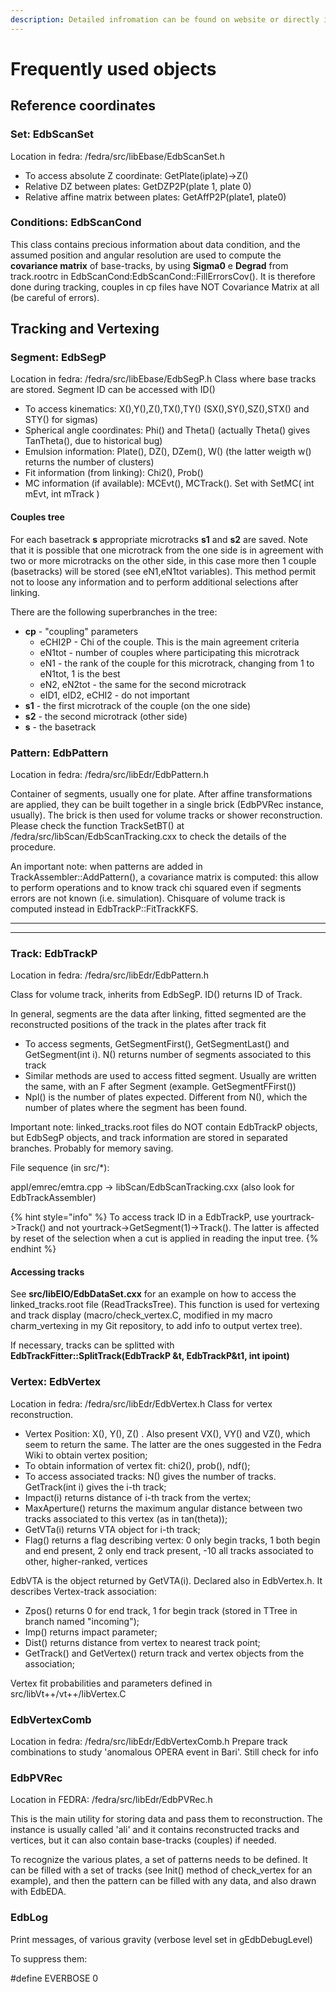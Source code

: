 ```yaml
---
description: Detailed infromation can be found on website or directly in fedra code
---
```


# Frequently used objects

## Reference coordinates

### Set: EdbScanSet

Location in fedra: /fedra/src/libEbase/EdbScanSet.h

* To access absolute Z coordinate: GetPlate(iplate)->Z()
* Relative DZ between plates: GetDZP2P(plate 1, plate 0)
* Relative affine matrix between plates: GetAffP2P(plate1, plate0)

### Conditions: EdbScanCond

This class contains precious information about data condition, and the assumed position and angular resolution are used to compute the **covariance matrix** of base-tracks, by using **Sigma0** e **Degrad** from track.rootrc in EdbScanCond:EdbScanCond::FillErrorsCov(). It is therefore done during tracking, couples in cp files have NOT Covariance Matrix at all (be careful of errors).

## Tracking and Vertexing

### Segment: EdbSegP

Location in fedra: /fedra/src/libEbase/EdbSegP.h Class where base tracks are stored. Segment ID can be accessed with ID()

* To access kinematics: X(),Y(),Z(),TX(),TY() (SX(),SY(),SZ(),STX() and STY() for sigmas)&#x20;
* Spherical angle coordinates: Phi() and Theta() (actually Theta() gives TanTheta(), due to historical bug)&#x20;
* Emulsion information: Plate(), DZ(), DZem(), W() (the latter weigth w() returns the number of clusters)&#x20;
* Fit information (from linking): Chi2(), Prob()&#x20;
* MC information (if available): MCEvt(), MCTrack(). Set with   SetMC( int mEvt, int mTrack )

#### Couples tree

For each basetrack **s** appropriate microtracks **s1** and **s2** are saved. Note that it is possible that one microtrack from the one side is in agreement with two or more microtracks on the other side, in this case more then 1 couple (basetracks) will be stored (see eN1,eN1tot variables). This method permit not to loose any information and to perform additional selections after linking.

There are the following superbranches in the tree:

* **cp** - "coupling" parameters
  * eCHI2P - Chi of the couple. This is the main agreement criteria
  * eN1tot - number of couples where participating this microtrack
  * eN1 - the rank of the couple for this microtrack, changing from 1 to eN1tot, 1 is the best
  * eN2, eN2tot - the same for the second microtrack
  * eID1, eID2, eCHI2 - do not important
* **s1** - the first microtrack of the couple (on the one side)
* **s2** - the second microtrack (other side)
* **s** - the basetrack



### Pattern: EdbPattern

Location in fedra: /fedra/src/libEdr/EdbPattern.h

Container of segments, usually one for plate. After affine transformations are applied, they can be built together in a single brick (EdbPVRec instance, usually). The brick is then used for volume tracks or shower reconstruction. Please check the function TrackSetBT() at /fedra/src/libScan/EdbScanTracking.cxx to check the details of the procedure.

An important note: when patterns are added in TrackAssembler::AddPattern(), a covariance matrix is computed: this allow to perform operations and to know track chi squared even if segments errors are not known (i.e. simulation). Chisquare of volume track is computed instead in EdbTrackP::FitTrackKFS.

****

****

### **Track: EdbTrackP**

Location in fedra: /fedra/src/libEdr/EdbPattern.h

Class for volume track, inherits from EdbSegP. ID() returns ID of Track.

In general, segments are the data after linking, fitted segmented are the reconstructed positions of the track in the plates after track fit

* To access segments, GetSegmentFirst(), GetSegmentLast() and GetSegment(int i). N() returns number of segments associated to this track&#x20;
* Similar methods are used to access fitted segment. Usually are written the same, with an F after Segment (example. GetSegmentFFirst())
* Npl() is the number of plates expected. Different from N(), which the number of plates where the segment has been found.

Important note: linked\_tracks.root files do NOT contain EdbTrackP objects, but EdbSegP objects, and track information are stored in separated branches. Probably for memory saving.

File sequence (in src/\*):

appl/emrec/emtra.cpp -> libScan/EdbScanTracking.cxx (also look for EdbTrackAssembler)

{% hint style="info" %}
To access track ID in a EdbTrackP, use yourtrack->Track() and not yourtrack->GetSegment(1)->Track(). The latter is affected by reset of the selection when a cut is applied in reading the input tree.
{% endhint %}

#### Accessing tracks

See **src/libEIO/EdbDataSet.cxx** for an example on how to access the linked\_tracks.root file (ReadTracksTree). This function is used for vertexing and track display (macro/check\_vertex.C, modified in my macro charm\_vertexing in my Git repository, to add info to output vertex tree).

If necessary, tracks can be splitted with **EdbTrackFitter::SplitTrack(EdbTrackP \&t, EdbTrackP\&t1, int ipoint)**

### Vertex: EdbVertex

Location in fedra: /fedra/src/libEdr/EdbVertex.h Class for vertex reconstruction.

* Vertex Position: X(), Y(), Z() . Also present VX(), VY() and VZ(), which seem to return the same. The latter are the ones suggested in the Fedra Wiki to obtain vertex position;
* To obtain information of vertex fit: chi2(), prob(), ndf();&#x20;
* To access associated tracks: N() gives the number of tracks. GetTrack(int i) gives the i-th track;&#x20;
* Impact(i) returns distance of i-th track from the vertex;&#x20;
* MaxAperture() returns the maximum angular distance between two tracks associated to this vertex (as in tan(theta));&#x20;
* GetVTa(i) returns VTA object for i-th track;&#x20;
* Flag() returns a flag describing vertex: 0 only begin tracks, 1 both begin and end present, 2 only end track present, -10 all tracks associated to other, higher-ranked, vertices

EdbVTA is the object returned by GetVTA(i). Declared also in EdbVertex.h. It describes Vertex-track association:

* Zpos() returns 0 for end track, 1 for begin track (stored in TTree in branch named "incoming");&#x20;
* Imp() returns impact parameter;&#x20;
* Dist() returns distance from vertex to nearest track point;&#x20;
* GetTrack() and GetVertex() return track and vertex objects from the association;&#x20;

Vertex fit probabilities and parameters defined in src/libVt++/vt++/libVertex.C

### EdbVertexComb

Location in fedra: /fedra/src/libEdr/EdbVertexComb.h Prepare track combinations to study 'anomalous OPERA event in Bari'. Still check for info

### EdbPVRec

Location in FEDRA: /fedra/src/libEdr/EdbPVRec.h

This is the main utility for storing data and pass them to reconstruction. The instance is usually called 'ali' and it contains reconstructed tracks and vertices, but it can also contain base-tracks (couples) if needed.

To recognize the various plates, a set of patterns needs to be defined. It can be filled with a set of tracks (see Init() method of check\_vertex for an example), and then the pattern can be filled with any data, and also drawn with EdbEDA.

### EdbLog

Print messages, of various gravity (verbose level set in gEdbDebugLevel)

To suppress them:

\#define EVERBOSE 0

